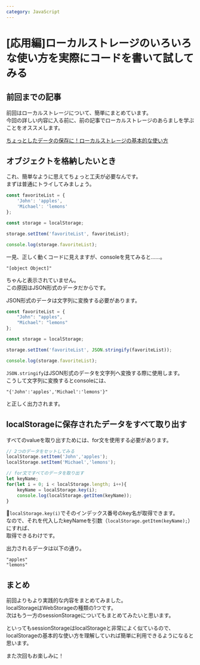 ```yaml
---
category: JavaScript
---
```


# [応用編]ローカルストレージのいろいろな使い方を実際にコードを書いて試してみる  

## 前回までの記事  
前回はローカルストレージについて、簡単にまとめています。  
今回の詳しい内容に入る前に、前の記事でローカルストレージのあらましを学ぶことをオススメします。  

[ちょっとしたデータの保存に！ローカルストレージの基本的な使い方](https://haru0101.github.io/velosa/articles/localstorage.html)  

## オブジェクトを格納したいとき  
これ、簡単なように思えてちょっと工夫が必要なんです。  
まずは普通にトライしてみましょう。  

```js
const favoriteList = {
    'John': 'apples',
    'Michael': 'lemons'
};

const storage = localStorage;

storage.setItem('favoriteList', favoriteList);

console.log(storage.favoriteList);
```

一見、正しく動くコードに見えますが、consoleを見てみると……。  

```
"[object Object]"
```

ちゃんと表示されていません。  
この原因はJSON形式のデータだからです。  

JSON形式のデータは文字列に変換する必要があります。  

```js
const favoriteList = {
    "John": "apples",
    "Michael": "lemons"
};

const storage = localStorage;

storage.setItem('favoriteList', JSON.stringify(favoriteList));

console.log(storage.favoriteList);
```

`JSON.stringify`はJSON形式のデータを文字列へ変換する際に使用します。  
こうして文字列に変換するとconsoleには、  

```
"{'John':'apples','Michael':'lemons'}"
```
と正しく出力されます。  

## localStorageに保存されたデータをすべて取り出す  
すべてのvalueを取り出すためには、for文を使用する必要があります。  

```js
// 2つのデータをセットしてみる
localStorage.setItem('John','apples');
localStorage.setItem('Michael','lemons');

// for文ですべてのデータを取り出す
let keyName;
for(let i = 0; i < localStorage.length; i++){
    keyName = localStorage.key(i);
    console.log(localStorage.getItem(keyName));
}
```

`localStorage.key(i)`でそのインデックス番号のkey名が取得できます。  
なので、それを代入したkeyNameを引数（`localStorage.getItem(keyName);`）にすれば、  
取得できるわけです。  

出力されるデータは以下の通り。  
```
"apples"
"lemons"
```

## まとめ  
前回よりもより実践的な内容をまとめてみました。  
localStorageはWebStorageの種類の1つです。  
次はもう一方のsessionStorageについてもまとめてみたいと思います。  

といってもsessionStorageはlocalStorageと非常によく似ているので、  
localStorageの基本的な使い方を理解していれば簡単に利用できるようになると思います。  

また次回もお楽しみに！  
